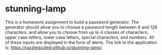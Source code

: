 # stunning-lamp
This is a homework assignment to build a password generator. The generator should allow you to choose a password length between 8 and 128 characters, and allow you to choose from up to 4 classes of characters: upper case letters, lower case letters, special characters, and numbers. 
All of these inputs are displayed in the form of alerts. 
The link to the application is:  https://razzlejazzled.github.io/stunning-lamp/

